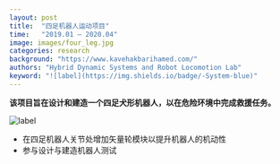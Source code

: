 ```yaml
---
layout: post
title:  "四足机器人运动项目"
time:   "2019.01 – 2020.04"
image: images/four_leg.jpg
categories: research
background: "https://www.kavehakbarihamed.com/"
authors: "Hybrid Dynamic Systems and Robot Locomotion Lab"
keyword: "![label](https://img.shields.io/badge/-System-blue)"
---
```

**该项目旨在设计和建造一个四足犬形机器人，以在危险环境中完成救援任务。**

![label](https://img.shields.io/badge/-System-blue)
- 在四足机器人关节处增加矢量轮模块以提升机器人的机动性
- 参与设计与建造机器人测试
